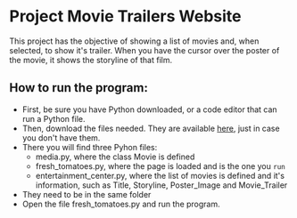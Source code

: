 # Project Movie Trailers Website

This project has the objective of showing a list of movies and, when selected, to show it's trailer. When you have the cursor over the poster of the movie, it shows the storyline of that film.

## How to run the program:

- First, be sure you have Python downloaded, or a code editor that can run a Python file.
- Then, download the files needed. They are available [here]("https://github.com/Kalmovic/Udacity/tree/master/movies"), just in case you don't have them.
- There you will find three Pyhon files:
    - media.py, where the class Movie is defined
    - fresh_tomatoes.py, where the page is loaded and is the one you `run`
    - entertainment_center.py, where the list of movies is defined and it's information, such as Title, Storyline, Poster_Image and Movie_Trailer
- They need to be in the same folder
- Open the file fresh_tomatoes.py and run the program.
